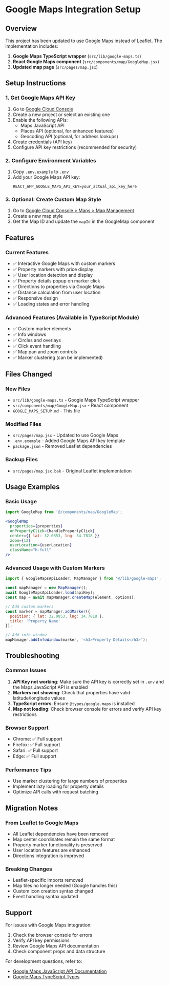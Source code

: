# Google Maps Integration Setup

## Overview
This project has been updated to use Google Maps instead of Leaflet. The implementation includes:

1. **Google Maps TypeScript wrapper** (`src/lib/google-maps.ts`)
2. **React Google Maps component** (`src/components/map/GoogleMap.jsx`)
3. **Updated map page** (`src/pages/map.jsx`)

## Setup Instructions

### 1. Get Google Maps API Key
1. Go to [Google Cloud Console](https://console.cloud.google.com/)
2. Create a new project or select an existing one
3. Enable the following APIs:
   - Maps JavaScript API
   - Places API (optional, for enhanced features)
   - Geocoding API (optional, for address lookups)
4. Create credentials (API key)
5. Configure API key restrictions (recommended for security)

### 2. Configure Environment Variables
1. Copy `.env.example` to `.env`
2. Add your Google Maps API key:
   ```
   REACT_APP_GOOGLE_MAPS_API_KEY=your_actual_api_key_here
   ```

### 3. Optional: Create Custom Map Style
1. Go to [Google Cloud Console > Maps > Map Management](https://console.cloud.google.com/google/maps-apis/studio/maps)
2. Create a new map style
3. Get the Map ID and update the `mapId` in the GoogleMap component

## Features

### Current Features
- ✅ Interactive Google Maps with custom markers
- ✅ Property markers with price display
- ✅ User location detection and display
- ✅ Property details popup on marker click
- ✅ Directions to properties via Google Maps
- ✅ Distance calculation from user location
- ✅ Responsive design
- ✅ Loading states and error handling

### Advanced Features (Available in TypeScript Module)
- ✅ Custom marker elements
- ✅ Info windows
- ✅ Circles and overlays
- ✅ Click event handling
- ✅ Map pan and zoom controls
- ✅ Marker clustering (can be implemented)

## Files Changed

### New Files
- `src/lib/google-maps.ts` - Google Maps TypeScript wrapper
- `src/components/map/GoogleMap.jsx` - React component
- `GOOGLE_MAPS_SETUP.md` - This file

### Modified Files
- `src/pages/map.jsx` - Updated to use Google Maps
- `.env.example` - Added Google Maps API key template
- `package.json` - Removed Leaflet dependencies

### Backup Files
- `src/pages/map.jsx.bak` - Original Leaflet implementation

## Usage Examples

### Basic Usage
```jsx
import GoogleMap from '@/components/map/GoogleMap';

<GoogleMap
  properties={properties}
  onPropertyClick={handlePropertyClick}
  center={{ lat: 32.0853, lng: 34.7818 }}
  zoom={12}
  userLocation={userLocation}
  className="h-full"
/>
```

### Advanced Usage with Custom Markers
```javascript
import { GoogleMapsApiLoader, MapManager } from '@/lib/google-maps';

const mapManager = new MapManager();
await GoogleMapsApiLoader.load(apiKey);
const map = await mapManager.createMap(element, options);

// Add custom markers
const marker = mapManager.addMarker({
  position: { lat: 32.0853, lng: 34.7818 },
  title: 'Property Name'
});

// Add info window
mapManager.addInfoWindow(marker, '<h3>Property Details</h3>');
```

## Troubleshooting

### Common Issues
1. **API Key not working**: Make sure the API key is correctly set in `.env` and the Maps JavaScript API is enabled
2. **Markers not showing**: Check that properties have valid latitude/longitude values
3. **TypeScript errors**: Ensure `@types/google.maps` is installed
4. **Map not loading**: Check browser console for errors and verify API key restrictions

### Browser Support
- Chrome: ✅ Full support
- Firefox: ✅ Full support
- Safari: ✅ Full support
- Edge: ✅ Full support

### Performance Tips
- Use marker clustering for large numbers of properties
- Implement lazy loading for property details
- Optimize API calls with request batching

## Migration Notes

### From Leaflet to Google Maps
- All Leaflet dependencies have been removed
- Map center coordinates remain the same format
- Property marker functionality is preserved
- User location features are enhanced
- Directions integration is improved

### Breaking Changes
- Leaflet-specific imports removed
- Map tiles no longer needed (Google handles this)
- Custom icon creation syntax changed
- Event handling syntax updated

## Support

For issues with Google Maps integration:
1. Check the browser console for errors
2. Verify API key permissions
3. Review Google Maps API documentation
4. Check component props and data structure

For development questions, refer to:
- [Google Maps JavaScript API Documentation](https://developers.google.com/maps/documentation/javascript)
- [Google Maps TypeScript Types](https://www.npmjs.com/package/@types/google.maps)
